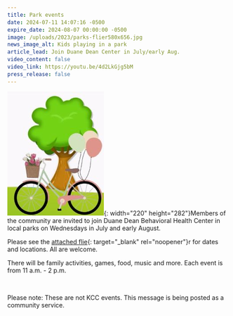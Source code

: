 ```yaml
---
title: Park events
date: 2024-07-11 14:07:16 -0500
expire_date: 2024-08-07 00:00:00 -0500
image: /uploads/2023/parks-flier580x656.jpg
news_image_alt: Kids playing in a park
article_lead: Join Duane Dean Center in July/early Aug.
video_content: false
video_link: https://youtu.be/4d2LkGjg5bM
press_release: false
---
```

![Park tree and bike](/uploads/2023/park-picture220x282.jpg "Park picture"){: width="220" height="282"}Members of the community are invited to join Duane Dean Behavioral Health Center in local parks on Wednesdays in July and early August.

Please see the [attached flie](/uploads/2023/Duane--Dean-Reimagine-Kankakee-Parks2024.pdf "Duane Dean-Parks-Events-2024"){: target="_blank" rel="noopener"}r for dates and locations.  All are welcome.

There will be family activities, games, food, music and more. Each event is from 11 a.m. - 2 p.m.

&nbsp;

Please note: These are not KCC events. This message is being posted as a community service.